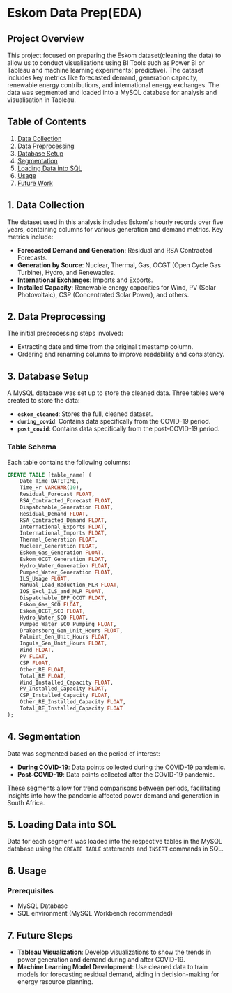 # Eskom Data Prep(EDA)

## Project Overview

This project focused on preparing the Eskom dataset(cleaning the data) to allow us to conduct visualisations using BI Tools such as Power BI or Tableau and machine learning experiments( predictive). The dataset includes key metrics like forecasted demand, generation capacity, renewable energy contributions, and international energy exchanges. The data was segmented and loaded into a MySQL database for analysis and visualisation in Tableau.

## Table of Contents
1. [Data Collection](#data-collection)
2. [Data Preprocessing](#data-preprocessing)
3. [Database Setup](#database-setup)
4. [Segmentation](#segmentation)
5. [Loading Data into SQL](#loading-data-into-sql)
6. [Usage](#usage)
7. [Future Work](#future-work)

## 1. Data Collection
The dataset used in this analysis includes Eskom's hourly records over five years, containing columns for various generation and demand metrics. Key metrics include:
- **Forecasted Demand and Generation**: Residual and RSA Contracted Forecasts.
- **Generation by Source**: Nuclear, Thermal, Gas, OCGT (Open Cycle Gas Turbine), Hydro, and Renewables.
- **International Exchanges**: Imports and Exports.
- **Installed Capacity**: Renewable energy capacities for Wind, PV (Solar Photovoltaic), CSP (Concentrated Solar Power), and others.

## 2. Data Preprocessing
The initial preprocessing steps involved:
- Extracting date and time from the original timestamp column.
- Ordering and renaming columns to improve readability and consistency.

## 3. Database Setup
A MySQL database was set up to store the cleaned data. Three tables were created to store the data:
- **`eskom_cleaned`**: Stores the full, cleaned dataset.
- **`during_covid`**: Contains data specifically from the COVID-19 period.
- **`post_covid`**: Contains data specifically from the post-COVID-19 period.

### Table Schema
Each table contains the following columns:
```sql
CREATE TABLE [table_name] (
    Date_Time DATETIME,
    Time_Hr VARCHAR(10),
    Residual_Forecast FLOAT,
    RSA_Contracted_Forecast FLOAT,
    Dispatchable_Generation FLOAT,
    Residual_Demand FLOAT,
    RSA_Contracted_Demand FLOAT,
    International_Exports FLOAT,
    International_Imports FLOAT,
    Thermal_Generation FLOAT,
    Nuclear_Generation FLOAT,
    Eskom_Gas_Generation FLOAT,
    Eskom_OCGT_Generation FLOAT,
    Hydro_Water_Generation FLOAT,
    Pumped_Water_Generation FLOAT,
    ILS_Usage FLOAT,
    Manual_Load_Reduction_MLR FLOAT,
    IOS_Excl_ILS_and_MLR FLOAT,
    Dispatchable_IPP_OCGT FLOAT,
    Eskom_Gas_SCO FLOAT,
    Eskom_OCGT_SCO FLOAT,
    Hydro_Water_SCO FLOAT,
    Pumped_Water_SCO_Pumping FLOAT,
    Drakensberg_Gen_Unit_Hours FLOAT,
    Palmiet_Gen_Unit_Hours FLOAT,
    Ingula_Gen_Unit_Hours FLOAT,
    Wind FLOAT,
    PV FLOAT,
    CSP FLOAT,
    Other_RE FLOAT,
    Total_RE FLOAT,
    Wind_Installed_Capacity FLOAT,
    PV_Installed_Capacity FLOAT,
    CSP_Installed_Capacity FLOAT,
    Other_RE_Installed_Capacity FLOAT,
    Total_RE_Installed_Capacity FLOAT
);
```

## 4. Segmentation
Data was segmented based on the period of interest:
- **During COVID-19**: Data points collected during the COVID-19 pandemic.
- **Post-COVID-19**: Data points collected after the COVID-19 pandemic.

These segments allow for trend comparisons between periods, facilitating insights into how the pandemic affected power demand and generation in South Africa.

## 5. Loading Data into SQL
Data for each segment was loaded into the respective tables in the MySQL database using the `CREATE TABLE` statements and `INSERT` commands in SQL.

## 6. Usage
### Prerequisites
- MySQL Database
- SQL environment (MySQL Workbench recommended)

## 7. Future Steps
- **Tableau Visualization**: Develop visualizations to show the trends in power generation and demand during and after COVID-19.
- **Machine Learning Model Development**: Use cleaned data to train models for forecasting residual demand, aiding in decision-making for energy resource planning.



